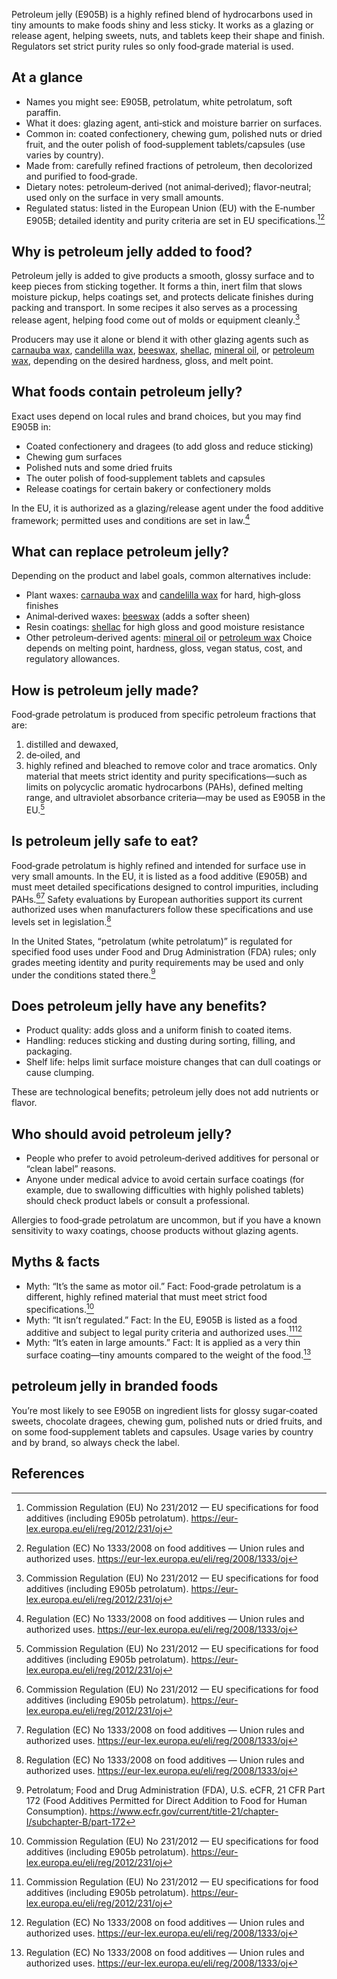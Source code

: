 Petroleum jelly (E905B) is a highly refined blend of hydrocarbons used in tiny amounts to make foods shiny and less sticky. It works as a glazing or release agent, helping sweets, nuts, and tablets keep their shape and finish. Regulators set strict purity rules so only food‑grade material is used.

<!--more-->

## At a glance
- Names you might see: E905B, petrolatum, white petrolatum, soft paraffin.
- What it does: glazing agent, anti‑stick and moisture barrier on surfaces.
- Common in: coated confectionery, chewing gum, polished nuts or dried fruit, and the outer polish of food‑supplement tablets/capsules (use varies by country).
- Made from: carefully refined fractions of petroleum, then decolorized and purified to food‑grade.
- Dietary notes: petroleum‑derived (not animal‑derived); flavor‑neutral; used only on the surface in very small amounts.
- Regulated status: listed in the European Union (EU) with the E‑number E905B; detailed identity and purity criteria are set in EU specifications.[^1][^2]

## Why is petroleum jelly added to food?
Petroleum jelly is added to give products a smooth, glossy surface and to keep pieces from sticking together. It forms a thin, inert film that slows moisture pickup, helps coatings set, and protects delicate finishes during packing and transport. In some recipes it also serves as a processing release agent, helping food come out of molds or equipment cleanly.[^1]

Producers may use it alone or blend it with other glazing agents such as [carnauba wax](/e903-carnauba-wax), [candelilla wax](/e902-candelilla-wax), [beeswax](/e901-white-and-yellow-beeswax), [shellac](/e904-shellac), [mineral oil](/e905a-mineral-oil), or [petroleum wax](/e905c-petroleum-wax), depending on the desired hardness, gloss, and melt point.

## What foods contain petroleum jelly?
Exact uses depend on local rules and brand choices, but you may find E905B in:
- Coated confectionery and dragees (to add gloss and reduce sticking)
- Chewing gum surfaces
- Polished nuts and some dried fruits
- The outer polish of food‑supplement tablets and capsules
- Release coatings for certain bakery or confectionery molds

In the EU, it is authorized as a glazing/release agent under the food additive framework; permitted uses and conditions are set in law.[^2]

## What can replace petroleum jelly?
Depending on the product and label goals, common alternatives include:
- Plant waxes: [carnauba wax](/e903-carnauba-wax) and [candelilla wax](/e902-candelilla-wax) for hard, high‑gloss finishes
- Animal‑derived waxes: [beeswax](/e901-white-and-yellow-beeswax) (adds a softer sheen)
- Resin coatings: [shellac](/e904-shellac) for high gloss and good moisture resistance
- Other petroleum‑derived agents: [mineral oil](/e905a-mineral-oil) or [petroleum wax](/e905c-petroleum-wax)
Choice depends on melting point, hardness, gloss, vegan status, cost, and regulatory allowances.

## How is petroleum jelly made?
Food‑grade petrolatum is produced from specific petroleum fractions that are:
1) distilled and dewaxed,
2) de‑oiled, and
3) highly refined and bleached to remove color and trace aromatics.
Only material that meets strict identity and purity specifications—such as limits on polycyclic aromatic hydrocarbons (PAHs), defined melting range, and ultraviolet absorbance criteria—may be used as E905B in the EU.[^1]

## Is petroleum jelly safe to eat?
Food‑grade petrolatum is highly refined and intended for surface use in very small amounts. In the EU, it is listed as a food additive (E905B) and must meet detailed specifications designed to control impurities, including PAHs.[^1][^2] Safety evaluations by European authorities support its current authorized uses when manufacturers follow these specifications and use levels set in legislation.[^2]

In the United States, “petrolatum (white petrolatum)” is regulated for specified food uses under Food and Drug Administration (FDA) rules; only grades meeting identity and purity requirements may be used and only under the conditions stated there.[^3]

## Does petroleum jelly have any benefits?
- Product quality: adds gloss and a uniform finish to coated items.
- Handling: reduces sticking and dusting during sorting, filling, and packaging.
- Shelf life: helps limit surface moisture changes that can dull coatings or cause clumping.

These are technological benefits; petroleum jelly does not add nutrients or flavor.

## Who should avoid petroleum jelly?
- People who prefer to avoid petroleum‑derived additives for personal or “clean label” reasons.
- Anyone under medical advice to avoid certain surface coatings (for example, due to swallowing difficulties with highly polished tablets) should check product labels or consult a professional.

Allergies to food‑grade petrolatum are uncommon, but if you have a known sensitivity to waxy coatings, choose products without glazing agents.

## Myths & facts
- Myth: “It’s the same as motor oil.” Fact: Food‑grade petrolatum is a different, highly refined material that must meet strict food specifications.[^1]
- Myth: “It isn’t regulated.” Fact: In the EU, E905B is listed as a food additive and subject to legal purity criteria and authorized uses.[^1][^2]
- Myth: “It’s eaten in large amounts.” Fact: It is applied as a very thin surface coating—tiny amounts compared to the weight of the food.[^2]

## petroleum jelly in branded foods
You’re most likely to see E905B on ingredient lists for glossy sugar‑coated sweets, chocolate dragees, chewing gum, polished nuts or dried fruits, and on some food‑supplement tablets and capsules. Usage varies by country and by brand, so always check the label.

## References
[^1]: Commission Regulation (EU) No 231/2012 — EU specifications for food additives (including E905b petrolatum). https://eur-lex.europa.eu/eli/reg/2012/231/oj
[^2]: Regulation (EC) No 1333/2008 on food additives — Union rules and authorized uses. https://eur-lex.europa.eu/eli/reg/2008/1333/oj
[^3]: Petrolatum; Food and Drug Administration (FDA), U.S. eCFR, 21 CFR Part 172 (Food Additives Permitted for Direct Addition to Food for Human Consumption). https://www.ecfr.gov/current/title-21/chapter-I/subchapter-B/part-172
